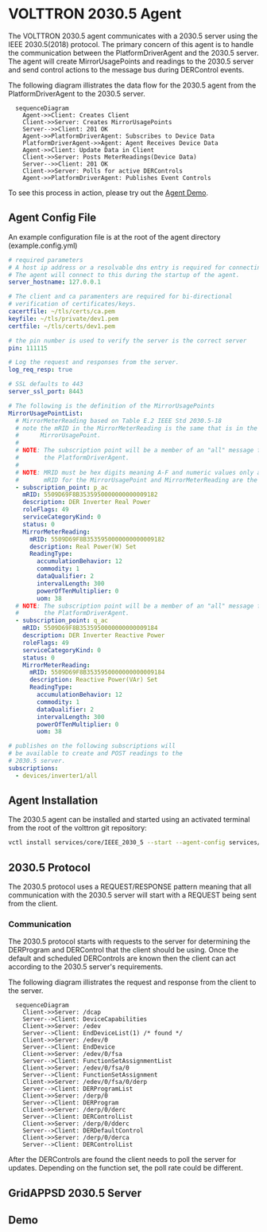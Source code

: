 # VOLTTRON 2030.5 Agent

The VOLTTRON 2030.5 agent communicates with a 2030.5 server using the IEEE 2030.5(2018) protocol.  The primary concern of
this agent is to handle the communication between the PlatformDriverAgent and the 2030.5 server.  The agent will create MirrorUsagePoints and readings to the 2030.5 server and send control actions to the message bus during DERControl events.

The following diagram illistrates the data flow for the 2030.5 agent from the PlatformDriverAgent to the 2030.5 server.

```mermaid
  sequenceDiagram
    Agent->>Client: Creates Client
    Client->>Server: Creates MirrorUsagePoints
    Server-->>Client: 201 OK
    Agent->>PlatformDriverAgent: Subscribes to Device Data
    PlatformDriverAgent->>Agent: Agent Receives Device Data
    Agent->>Client: Update Data in Client
    Client->>Server: Posts MeterReadings(Device Data)
    Server-->>Client: 201 OK
    Client->>Server: Polls for active DERControls
    Agent->>PlatformDriverAgent: Publishes Event Controls
```

To see this process in action, please try out the [Agent Demo](AGENTDEMO.md).

## Agent Config File

An example configuration file is at the root of the agent directory (example.config.yml)

```yaml
# required parameters
# A host ip address or a resolvable dns entry is required for connecting to.
# The agent will connect to this during the startup of the agent.
server_hostname: 127.0.0.1

# The client and ca paramenters are required for bi-directional
# verification of certificates/keys.
cacertfile: ~/tls/certs/ca.pem
keyfile: ~/tls/private/dev1.pem
certfile: ~/tls/certs/dev1.pem

# the pin number is used to verify the server is the correct server
pin: 111115

# Log the request and responses from the server.
log_req_resp: true

# SSL defaults to 443
server_ssl_port: 8443

# The following is the definition of the MirrorUsagePoints
MirrorUsagePointList:
  # MirrorMeterReading based on Table E.2 IEEE Std 2030.5-18
  # note the mRID in the MirrorMeterReading is the same that is in the
  #      MirrorUsagePoint.
  # 
  # NOTE: The subscription point will be a member of an "all" message from
  #       the PlatformDriverAgent.
  #
  # NOTE: MRID must be hex digits meaning A-F and numeric values only and the
  #       mRID for the MirrorUsagePoint and MirrorMeterReading are the same.
  - subscription_point: p_ac
    mRID: 5509D69F8B3535950000000000009182
    description: DER Inverter Real Power
    roleFlags: 49
    serviceCategoryKind: 0
    status: 0
    MirrorMeterReading:
      mRID: 5509D69F8B3535950000000000009182
      description: Real Power(W) Set
      ReadingType:
        accumulationBehavior: 12
        commodity: 1
        dataQualifier: 2
        intervalLength: 300
        powerOfTenMultiplier: 0
        uom: 38
  # NOTE: The subscription point will be a member of an "all" message from
  #       the PlatformDriverAgent.
  - subscription_point: q_ac
    mRID: 5509D69F8B3535950000000000009184
    description: DER Inverter Reactive Power
    roleFlags: 49
    serviceCategoryKind: 0
    status: 0
    MirrorMeterReading:
      mRID: 5509D69F8B3535950000000000009184
      description: Reactive Power(VAr) Set
      ReadingType:
        accumulationBehavior: 12
        commodity: 1
        dataQualifier: 2
        intervalLength: 300
        powerOfTenMultiplier: 0
        uom: 38

# publishes on the following subscriptions will
# be available to create and POST readings to the
# 2030.5 server.
subscriptions:
  - devices/inverter1/all
```

## Agent Installation

The 2030.5 agent can be installed and started using an activated terminal from the root of the volttron git repository:

```bash
vctl install services/core/IEEE_2030_5 --start --agent-config services/core/IEEE_2030_5/example.config.yml --vip-identity inverter1
```

## 2030.5 Protocol

The 2030.5 protocol uses a
REQUEST/RESPONSE pattern meaning that all communication with the 2030.5 server will start with a REQUEST being sent
from the client.

### Communication

The 2030.5 protocol starts with requests to the server for determining the DERProgram and DERControl that the client should be using.  Once the default and scheduled DERControls are known then the client can act according to the 2030.5 server's requirements.

The following diagram illistrates the request and response from the client to the server.

```mermaid
  sequenceDiagram
    Client->>Server: /dcap
    Server-->Client: DeviceCapabilities
    Client->>Server: /edev
    Server-->Client: EndDeviceList(1) /* found */
    Client->>Server: /edev/0
    Server-->Client: EndDevice 
    Client->>Server: /edev/0/fsa
    Server-->Client: FunctionSetAssignmentList
    Client->>Server: /edev/0/fsa/0
    Server-->Client: FunctionSetAssignment
    Client->>Server: /edev/0/fsa/0/derp
    Server-->Client: DERProgramList
    Client->>Server: /derp/0
    Server-->Client: DERProgram
    Client->>Server: /derp/0/derc
    Server-->Client: DERControlList
    Client->>Server: /derp/0/dderc
    Server-->Client: DERDefaultControl
    Client->>Server: /derp/0/derca
    Server-->Client: DERControlList
```

After the DERControls are found the client needs to poll the server for updates.  Depending on the function set, the poll rate could be different.  

## GridAPPSD 2030.5 Server

## Demo
